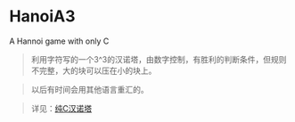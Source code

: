 # HanoiA3
A Hannoi game with only C

>利用字符写的一个3^3的汉诺塔，由数字控制，有胜利的判断条件，但规则不完整，大的块可以压在小的块上。

>以后有时间会用其他语言重汇的。

>详见：[纯C汉诺塔](https://mengze.top/纯C汉诺塔/)
